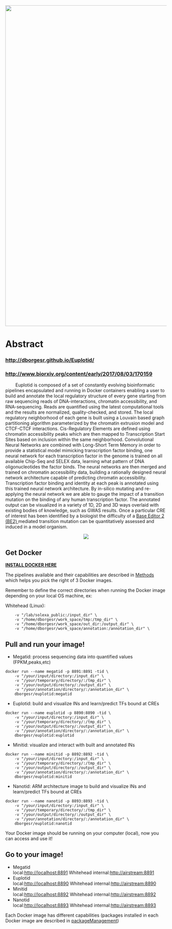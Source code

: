 

<div style="text-align:center"><img src="https://raw.githubusercontent.com/dborgesr/Euplotid/gh-pages/web_euplotid/lab_meeting_slides_Title_slide.png" style="width: 1000px;"></div>

# Abstract
### http://dborgesr.github.io/Euplotid/
### http://www.biorxiv.org/content/early/2017/08/03/170159
&nbsp;&nbsp;&nbsp;&nbsp;&nbsp;&nbsp;&nbsp;&nbsp;Euplotid is composed of a set of constantly evolving bioinformatic pipelines encapsulated and running in Docker containers enabling a user to build and annotate the local regulatory structure of every gene starting from raw sequencing reads of DNA-interactions, chromatin accessibility, and RNA-sequencing. Reads are quantified using the latest computational tools and the results are normalized, quality-checked, and stored. The local regulatory neighborhood of each gene is built using a Louvain based graph partitioning algorithm parameterized by the chromatin extrusion model and CTCF-CTCF interactions. Cis-Regulatory Elements are defined using chromatin accessibility peaks which are then mapped to Transcription Start Sites based on inclusion within the same neighborhood. Convolutional Neural Networks are combined with Long-Short Term Memory in order to provide a statistical model mimicking transcription factor binding, one neural network for each transcription factor in the genome is trained on all available Chip-Seq and SELEX data, learning what pattern of DNA oligonucleotides the factor binds. The neural networks are then merged and trained on chromatin accessibility data, building a rationally designed neural network architecture capable of predicting chromatin accessibility. Transcription factor binding and identity at each peak is annotated using this trained neural network architecture. By in-silico mutating and re-applying the neural network we are able to gauge the impact of a transition mutation on the binding of any human transcription factor. The annotated output can be visualized in a variety of 1D, 2D and 3D ways overlaid with existing bodies of knowledge, such as GWAS results. Once a particular CRE of interest has been identified by a biologist the difficulty of a <a href="https://blog.benchling.com/base-editor/"> Base Editor 2 (BE2) </a> mediated transition mutation can be quantitatively assessed and induced in a model organism.

<div style="text-align:center"><img src="https://raw.githubusercontent.com/dborgesr/Euplotid/gh-pages/web_euplotid/lab_meeting_slides_graphical_abstract.png" style="width: 5=800px;"></div>

## Get Docker
[**INSTALL DOCKER HERE**](https://www.docker.com/community-edition#/download")

The pipelines available and their capabilities are described in [Methods](docs/07_Methods.md)  which helps you pick the right of 3 Docker images.

Remember to define the correct directories when running the Docker image depending on your local OS machine, ex:

Whitehead (Linux):
~~~
    -v "/lab/solexa_public:/input_dir" \
    -v "/home/dborgesr/work_space/tmp:/tmp_dir" \
    -v "/home/dborgesr/work_space/out_dir:/output_dir" \
    -v "/home/dborgesr/work_space/annotation:/annotation_dir" \
~~~

## Pull and run your image!

* Megatid: process sequencing data into quantified values (FPKM,peaks,etc)
~~~ 
docker run --name megatid -p 8891:8891 -tid \
	-v "/your/input/directory:/input_dir" \
	-v "/your/temporary/directory/:/tmp_dir" \
	-v "/your/output/directory/:/output_dir" \
	-v "/your/annotation/directory/:/annotation_dir" \
	dborgesr/euplotid:megatid
~~~
* Euplotid: build and visualize INs and learn/predict TFs bound at CREs
~~~
docker run --name euplotid -p 8890:8890 -tid \
	-v "/your/input/directory:/input_dir" \
	-v "/your/temporary/directory/:/tmp_dir" \
	-v "/your/output/directory/:/output_dir" \
	-v "/your/annotation/directory/:/annotation_dir" \
	dborgesr/euplotid:euplotid
~~~
* Minitid: visualize and interact with built and annotated INs
~~~
docker run --name minitid -p 8892:8892 -tid \
	-v "/your/input/directory:/input_dir" \
	-v "/your/temporary/directory/:/tmp_dir" \
	-v "/your/output/directory/:/output_dir" \
	-v "/your/annotation/directory/:/annotation_dir" \
	dborgesr/euplotid:minitid
~~~
* Nanotid: ARM architecture image to build and visualize INs and learn/predict TFs bound at CREs
~~~
docker run --name nanotid -p 8893:8893 -tid \
	-v "/your/input/directory:/input_dir" \
	-v "/your/temporary/directory/:/tmp_dir" \
	-v "/your/output/directory/:/output_dir" \
	-v "/your/annotation/directory/:/annotation_dir" \
	dborgesr/euplotid:nanotid
~~~
Your Docker image should be running on your computer (local), now you can access and use it!

## Go to your image!
* Megatid <br> local:[http://localhost:8891](http://localhost:8891) Whitehead internal:[http://airstream:8891](http://airstream:8891)
* Euplotid <br> local:[http://localhost:8890](http://localhost:8890) Whitehead internal:[http://airstream:8890](http://airstream:8890)
* Minitid <br> local:[http://localhost:8892](http://localhost:8892) Whitehead internal:[http://airstream:8892](http://airstream:8892)
* Nanotid <br> local:[http://localhost:8893](http://localhost:8893) Whitehead internal:[http://airstream:8893](http://airstream:8893)

Each Docker image has different capabilities (packages installed in each Docker image are described in [packageManagement](docs/packageManagement.md))
